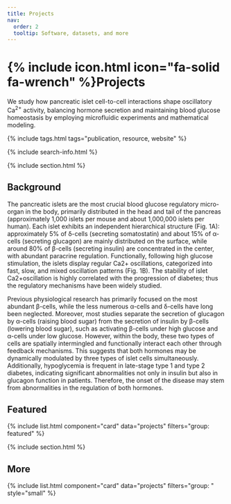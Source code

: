 ```yaml
---
title: Projects
nav:
  order: 2
  tooltip: Software, datasets, and more
---
```


# {% include icon.html icon="fa-solid fa-wrench" %}Projects

We study how pancreatic islet cell-to-cell interactions shape oscillatory Ca$^{2+}$ activity, balancing hormone secretion and maintaining blood glucose homeostasis by employing microfluidic experiments and mathematical modeling.

{% include tags.html tags="publication, resource, website" %}

{% include search-info.html %}

{% include section.html %}

## Background
The pancreatic islets are the most crucial blood glucose regulatory micro-organ in the body, primarily distributed in the head and tail of the pancreas (approximately 1,000 islets per mouse and about 1,000,000 islets per human). Each islet exhibits an independent hierarchical structure (Fig. 1A): approximately 5% of δ-cells (secreting somatostatin) and about 15% of α-cells (secreting glucagon) are mainly distributed on the surface, while around 80% of β-cells (secreting insulin) are concentrated in the center, with abundant paracrine regulation. Functionally, following high glucose stimulation, the islets display regular Ca2+ oscillations, categorized into fast, slow, and mixed oscillation patterns (Fig. 1B). The stability of islet Ca2+oscillation is highly correlated with the progression of diabetes; thus the regulatory mechanisms have been widely studied. 

Previous physiological research has primarily focused on the most abundant β-cells, while the less numerous α-cells and δ-cells have long been neglected. Moreover, most studies separate the secretion of glucagon by α-cells (raising blood sugar) from the secretion of insulin by β-cells (lowering blood sugar), such as activating β-cells under high glucose and α-cells under low glucose. However, within the body, these two types of cells are spatially intermingled and functionally interact each other through feedback mechanisms. This suggests that both hormones may be dynamically modulated by three types of islet cells simultaneously. Additionally, hypoglycemia is frequent in late-stage type 1 and type 2 diabetes, indicating significant abnormalities not only in insulin but also in glucagon function in patients. Therefore, the onset of the disease may stem from abnormalities in the regulation of both hormones.

## Featured

{% include list.html component="card" data="projects" filters="group: featured" %}

{% include section.html %}

## More

{% include list.html component="card" data="projects" filters="group: " style="small" %}
